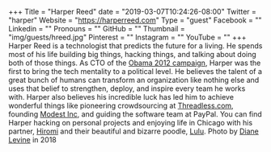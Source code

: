 +++
Title = "Harper Reed"
date = "2019-03-07T10:24:26-08:00"
Twitter = "harper"
Website = "https://harperreed.com"
Type = "guest"
Facebook = ""
Linkedin = ""
Pronouns = ""
GitHub = ""
Thumbnail = "img/guests/hreed.jpg"
Pinterest = ""
Instagram = ""
YouTube = ""
+++
Harper Reed is a technologist that predicts the future for a living. He spends most of his life building big things, hacking things, and talking about doing both of those things. As CTO of the [Obama 2012 campaign](http://en.wikipedia.org/wiki/Barack_Obama_presidential_campaign,_2012), Harper was the first to bring the tech mentality to a political level. He believes the talent of a great bunch of humans can transform an organization like nothing else and uses that belief to strengthen, deploy, and inspire every team he works with. Harper also believes his incredible luck has led him to achieve wonderful things like pioneering crowdsourcing at [Threadless.com](http://en.wikipedia.org/wiki/Threadless), founding [Modest Inc](https://angel.co/modest), and guiding the software team at PayPal. You can find Harper hacking on personal projects and enjoying life in Chicago with his partner, [Hiromi](http://nakazawa.com/) and their beautiful and bizarre poodle, [Lulu](http://lulureed.com/).
Photo by [Diane Levine](http://www.dianalevine.com/) in 2018
